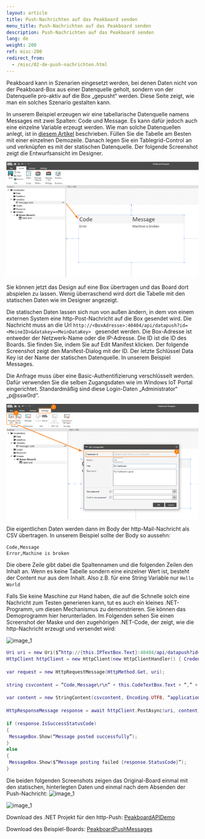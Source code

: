 ```yaml
---
layout: article
title: Push-Nachrichten auf das Peakboard senden
menu_title: Push-Nachrichten auf das Peakboard senden
description: Push-Nachrichten auf das Peakboard senden
lang: de
weight: 200
ref: misc-200
redirect_from:
  - /misc/02-de-push-nachrichten.html
---
```


Peakboard kann in Szenarien eingesetzt werden, bei denen Daten nicht von der Peakboard-Box aus einer Datenquelle geholt, sondern von der Datenquelle pro-aktiv auf die Box „gepusht“ werden. Diese Seite zeigt, wie man ein solches Szenario gestalten kann.

In unserem Beispiel erzeugen wir eine tabellarische Datenquelle namens Messages mit zwei Spalten: Code und Message. Es kann dafür jedoch auch eine einzelne Variable erzeugt werden. Wie man solche Datenquellen anlegt, ist in [diesem Artikel](/data_sources/01-de-variablen.html) beschrieben. Füllen Sie die Tabelle am Besten mit einer einzelnen Demozeile. Danach legen Sie ein Tablegrid-Control an und verknüpfen es mit der statischen Datenquelle. Der folgende Screenshot zeigt die Entwurfsansicht im Designer.

![image_1](/assets/images/misc/push/MiscPushMessage01.png)

Sie können jetzt das Design auf eine Box übertragen und das Board dort abspielen zu lassen. Wenig überraschend wird dort die Tabelle mit den statischen Daten wie im Designer angezeigt.

Die statischen Daten lassen sich nun von außen ändern, in dem von einem externen System eine http-Post-Nachricht auf die Box gesendet wird. Die Nachricht muss an die Url `http://<BoxAdresse>:40404/api/datapush?id=<MeineID>&datakey=<MeinDataKey> ` gesendet werden. Die Box-Adresse ist entweder der Netzwerk-Name oder die IP-Adresse. Die ID ist die ID des Boards. Sie finden Sie, indem Sie auf Edit Manifest klicken. Der folgende Screenshot zeigt den Manifest-Dialog mit der ID. Der letzte Schlüssel Data Key ist der Name der statischen Datenquelle. In unserem Beispiel Messages.

Die Anfrage muss über eine Basic-Authentifizierung verschlüsselt werden. Dafür verwenden Sie die selben Zugangsdaten wie im Windows IoT Portal eingerichtet. Standardmäßig sind diese Login-Daten „Administrator“ „p@ssw0rd“.



![image_1](/assets/images/misc/push/MiscPushMessage02.png)

Die eigentlichen Daten werden dann im Body der http-Mail-Nachricht als CSV übertragen. In unserem Beispiel sollte der Body so aussehn:

```
Code,Message
Error,Machine is broken
```

Die obere Zeile gibt dabei die Spaltennamen und die folgenden Zeilen den Inhalt an. Wenn es keine Tabelle sondern eine einzelner Wert ist, besteht der Content nur aus dem Inhalt. Also z.B. für eine String Variable nur `Hello World`

Falls Sie keine Maschine zur Hand haben, die auf die Schnelle solch eine Nachricht zum Testen generieren kann, tut es auch ein kleines .NET-Programm, um diesen Mechanismus zu demonstrieren. Sie können das Demoprogramm hier herunterladen. Im Folgenden sehen Sie einen Screenshot der Maske und den zugehörigen .NET-Code, der zeigt, wie die http-Nachricht erzeugt und versendet wird:

![image_1](/assets/images/misc/push/MiscPushMessage03.png)

 ```Lua
Uri uri = new Uri($”http://{this.IPTextBox.Text}:40404/api/datapush?id={this.IdTextBox.Text}&datakey=messages”);
HttpClient httpClient = new HttpClient(new HttpClientHandler() { Credentials = new NetworkCredential(this.UserTextBox.Text, this.PasswordTextBox.Password) });

var request = new HttpRequestMessage(HttpMethod.Get, uri);

string csvcontent = “Code,Message\r\n” + this.CodeTextBox.Text + “,” + this.MessageTextBox.Text;

var content = new StringContent(csvcontent, Encoding.UTF8, “application/csv”);

HttpResponseMessage response = await httpClient.PostAsync(uri, content);

if (response.IsSuccessStatusCode)
{
  MessageBox.Show(“Message posted successfully”);
}
else
{
  MessageBox.Show($”Message posting failed {response.StatusCode}”);
}

```
Die beiden folgenden Screenshots zeigen das Original-Board einmal mit den statischen, hinterlegten Daten und einmal nach dem Absenden der Push-Nachricht:
![image_1](/assets/images/misc/push/MiscPushMessage04.jpg)

![image_1](/assets/images/misc/push/MiscPushMessage05.jpg)

Download des .NET Projekt für den http-Push:
[PeakboardAPIDemo](https://github.com/Peakboard/CoolStuff/raw/master/Help%20Files/Push%20Messages/PeakboardAPIDemo.zip)


Download des Beispiel-Boards:
[PeakboardPushMessages](https://github.com/Peakboard/CoolStuff/raw/master/Help%20Files/Push%20Messages/Push%20Messages.pbmx)
